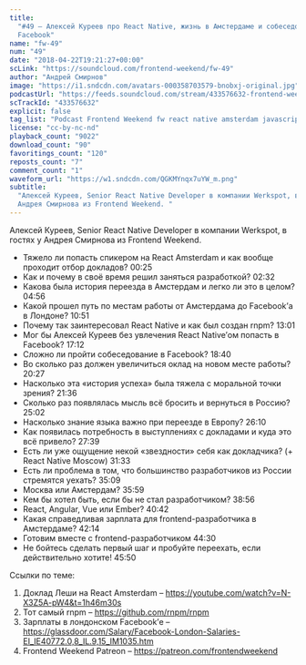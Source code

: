 ```yaml
---
title:
  "#49 – Алексей Куреев про React Native, жизнь в Амстердаме и собеседование в
  Facebook"
name: "fw-49"
num: "49"
date: "2018-04-22T19:21:27+00:00"
scLink: "https://soundcloud.com/frontend-weekend/fw-49"
author: "Андрей Смирнов"
image: "https://i1.sndcdn.com/avatars-000358703579-bnobxj-original.jpg"
podcastUrl: "https://feeds.soundcloud.com/stream/433576632-frontend-weekend-fw-49.m4a"
scTrackId: "433576632"
explicit: false
tag_list: "Podcast Frontend Weekend fw react native amsterdam javascript"
license: "cc-by-nc-nd"
playback_count: "9022"
download_count: "90"
favoritings_count: "120"
reposts_count: "7"
comment_count: "1"
waveform_url: "https://w1.sndcdn.com/QGKMYnqx7uYW_m.png"
subtitle:
  "Алексей Куреев, Senior React Native Developer в компании Werkspot, в гостях у
  Андрея Смирнова из Frontend Weekend. "
---
```


Алексей Куреев, Senior React Native Developer в компании Werkspot, в гостях у
Андрея Смирнова из Frontend Weekend.

- Тяжело ли попасть спикером на React Amsterdam и как вообще проходит отбор
  докладов? <timecode sec="25">00:25</timecode>
- Как и почему в своё время решил заняться разработкой?
  <timecode sec="152">02:32</timecode>
- Какова была история переезда в Амстердам и легко ли это в целом?
  <timecode sec="296">04:56</timecode>
- Какой прошел путь по местам работы от Амстердама до Facebook’а в Лондоне?
  <timecode sec="651">10:51</timecode>
- Почему так заинтересовал React Native и как был создан rnpm?
  <timecode sec="781">13:01</timecode>
- Мог бы Алексей Куреев без увлечения React Native’ом попасть в Facebook?
  <timecode sec="1032">17:12</timecode>
- Сложно ли пройти собеседование в Facebook?
  <timecode sec="1120">18:40</timecode>
- Во сколько раз должен увеличиться оклад на новом месте работы?
  <timecode sec="1227">20:27</timecode>
- Насколько эта «история успеха» была тяжела с моральной точки зрения?
  <timecode sec="1296">21:36</timecode>
- Сколько раз появлялась мысль всё бросить и вернуться в Россию?
  <timecode sec="1502">25:02</timecode>
- Насколько знание языка важно при переезде в Европу?
  <timecode sec="1570">26:10</timecode>
- Как появилась потребность в выступлениях с докладами и куда это всё привело?
  <timecode sec="1659">27:39</timecode>
- Есть ли уже ощущение некой «звездности» себя как докладчика? (+ React Native
  Moscow) <timecode sec="1893">31:33</timecode>
- Есть ли проблема в том, что большинство разработчиков из России стремятся
  уехать? <timecode sec="2109">35:09</timecode>
- Москва или Амстердам? <timecode sec="2159">35:59</timecode>
- Кем бы хотел быть, если бы не стал разработчиком?
  <timecode sec="2336">38:56</timecode>
- React, Angular, Vue или Ember? <timecode sec="2442">40:42</timecode>
- Какая справедливая зарплата для frontend-разработчика в Амстердаме?
  <timecode sec="2534">42:14</timecode>
- Готовим вместе с frontend-разработчиком <timecode sec="2670">44:30</timecode>
- Не бойтесь сделать первый шаг и пробуйте переехать, если действительно хотите!
  <timecode sec="2750">45:50</timecode>

Ссылки по теме:

1. Доклад Леши на React Amsterdam –
   <https://youtube.com/watch?v=N-X3Z5A-pW4&t=1h46m30s>
2. Тот самый rnpm – <https://github.com/rnpm/rnpm>
3. Зарплаты в лондонском Facebook’е –
   <https://glassdoor.com/Salary/Facebook-London-Salaries-EI_IE40772.0,8_IL.9,15_IM1035.htm>
4. Frontend Weekend Patreon – <https://patreon.com/frontendweekend>
